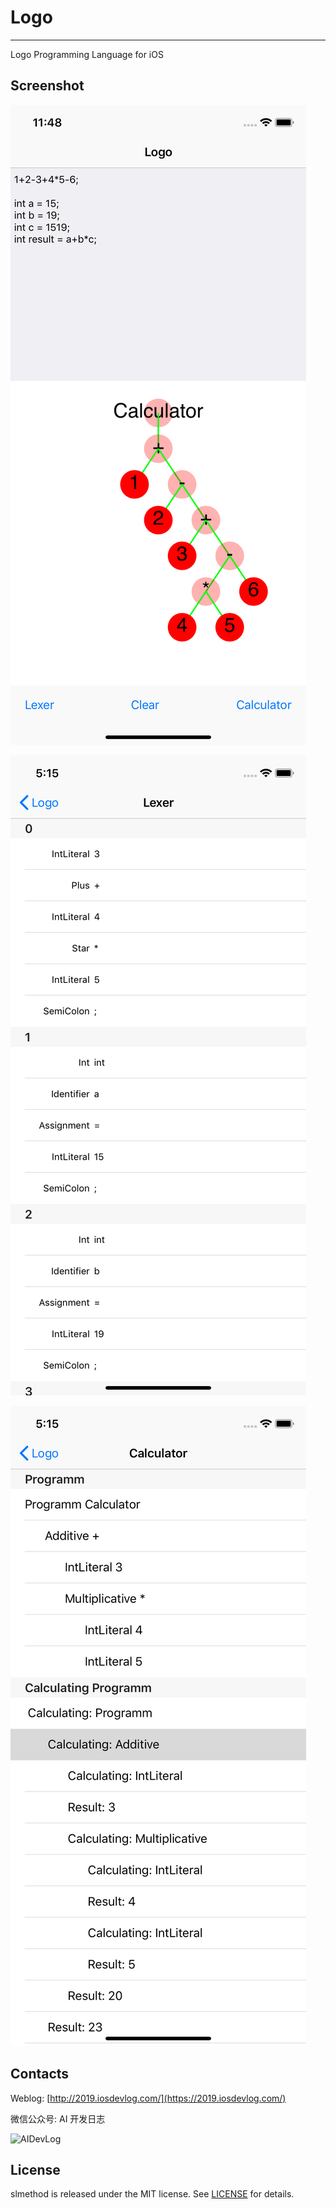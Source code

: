 # Logo

---

Logo Programming Language for iOS

## Screenshot

![ast](screenshot/ast.png)

![token](screenshot/token.png)

![parse](screenshot/parse.png)

## Contacts

Weblog: [http://2019.iosdevlog.com/](https://2019.iosdevlog.com/)

微信公众号: AI 开发日志

![AIDevLog](https://2019.iosdevlog.com/uploads/AIDevLog.png)

## License

slmethod is released under the MIT license. See [LICENSE](LICENSE) for details.
